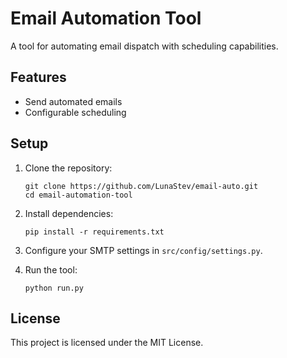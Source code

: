 # Email Automation Tool

A tool for automating email dispatch with scheduling capabilities.

## Features
- Send automated emails
- Configurable scheduling

## Setup
1. Clone the repository:
   ```
   git clone https://github.com/LunaStev/email-auto.git
   cd email-automation-tool
   ```

2. Install dependencies:
   ```
   pip install -r requirements.txt
   ```

3. Configure your SMTP settings in `src/config/settings.py`.

4. Run the tool:
   ```
   python run.py
   ```

## License
This project is licensed under the MIT License.

